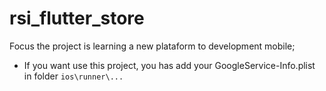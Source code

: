 # rsi_flutter_store

Focus the project is learning a new plataform to development mobile;

- If you want use this project, you has add your GoogleService-Info.plist in folder `ios\runner\...`
